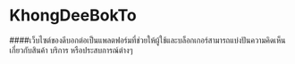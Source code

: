 # KhongDeeBokTo
####เว็บไซต์ของดีบอกต่อเป็นแพลตฟอร์มที่ช่วยให้ผู้ใช้และบล็อกเกอร์สามารถแบ่งปันความคิดเห็นเกี่ยวกับสินค้า บริการ หรือประสบการณ์ต่างๆ

